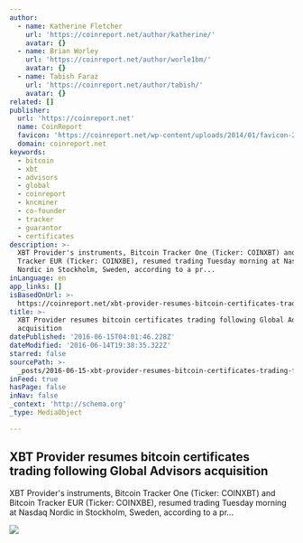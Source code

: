 ```yaml
---
author:
  - name: Katherine Fletcher
    url: 'https://coinreport.net/author/katherine/'
    avatar: {}
  - name: Brian Worley
    url: 'https://coinreport.net/author/worle1bm/'
    avatar: {}
  - name: Tabish Faraz
    url: 'https://coinreport.net/author/tabish/'
    avatar: {}
related: []
publisher:
  url: 'https://coinreport.net'
  name: CoinReport
  favicon: 'https://coinreport.net/wp-content/uploads/2014/01/favicon-2.ico'
  domain: coinreport.net
keywords:
  - bitcoin
  - xbt
  - advisors
  - global
  - coinreport
  - kncminer
  - co-founder
  - tracker
  - guarantor
  - certificates
description: >-
  XBT Provider's instruments, Bitcoin Tracker One (Ticker: COINXBT) and Bitcoin
  Tracker EUR (Ticker: COINXBE), resumed trading Tuesday morning at Nasdaq
  Nordic in Stockholm, Sweden, according to a pr...
inLanguage: en
app_links: []
isBasedOnUrl: >-
  https://coinreport.net/xbt-provider-resumes-bitcoin-certificates-trading-following-global-advisors-acquisition/
title: >-
  XBT Provider resumes bitcoin certificates trading following Global Advisors
  acquisition
datePublished: '2016-06-15T04:01:46.228Z'
dateModified: '2016-06-14T19:38:35.322Z'
starred: false
sourcePath: >-
  _posts/2016-06-15-xbt-provider-resumes-bitcoin-certificates-trading-following.md
inFeed: true
hasPage: false
inNav: false
_context: 'http://schema.org'
_type: MediaObject

---
```

<article style=""><h1>XBT Provider resumes bitcoin certificates trading following Global Advisors acquisition</h1><p>XBT Provider's instruments, Bitcoin Tracker One (Ticker: COINXBT) and Bitcoin Tracker EUR (Ticker: COINXBE), resumed trading Tuesday morning at Nasdaq Nordic in Stockholm, Sweden, according to a pr...</p><img src="https://coinreport.net/wp-content/uploads/2016/06/Global-Advisors-logo-SQUARED-150x150.png" /></article>